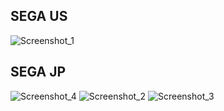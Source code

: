 ## SEGA US
![Screenshot_1](https://user-images.githubusercontent.com/88670125/211075733-d0c85be1-33f4-4c11-8605-3e48b136a9e9.png)
## SEGA JP
![Screenshot_4](https://user-images.githubusercontent.com/88670125/211075742-375450fd-b5a0-4651-bfeb-0a50122b10ee.png)
![Screenshot_2](https://user-images.githubusercontent.com/88670125/211075737-e2e7fa5c-2203-4924-9f85-7d9179b7fcca.png)
![Screenshot_3](https://user-images.githubusercontent.com/88670125/211075740-0dd1ea97-189f-47e2-b67f-3cca1cde5b5b.png)

